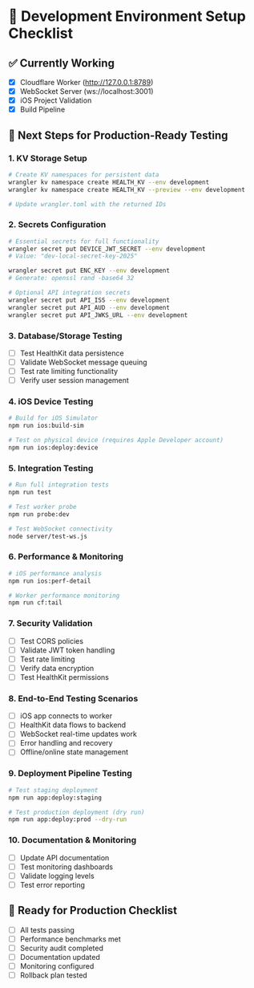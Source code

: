 # 🔧 Development Environment Setup Checklist

## ✅ Currently Working

- [x] Cloudflare Worker (<http://127.0.0.1:8789>)
- [x] WebSocket Server (ws://localhost:3001)
- [x] iOS Project Validation
- [x] Build Pipeline

## 🚀 Next Steps for Production-Ready Testing

### 1. **KV Storage Setup**

```bash
# Create KV namespaces for persistent data
wrangler kv namespace create HEALTH_KV --env development
wrangler kv namespace create HEALTH_KV --preview --env development

# Update wrangler.toml with the returned IDs
```

### 2. **Secrets Configuration**

```bash
# Essential secrets for full functionality
wrangler secret put DEVICE_JWT_SECRET --env development
# Value: "dev-local-secret-key-2025"

wrangler secret put ENC_KEY --env development
# Generate: openssl rand -base64 32

# Optional API integration secrets
wrangler secret put API_ISS --env development
wrangler secret put API_AUD --env development
wrangler secret put API_JWKS_URL --env development
```

### 3. **Database/Storage Testing**

- [ ] Test HealthKit data persistence
- [ ] Validate WebSocket message queuing
- [ ] Test rate limiting functionality
- [ ] Verify user session management

### 4. **iOS Device Testing**

```bash
# Build for iOS Simulator
npm run ios:build-sim

# Test on physical device (requires Apple Developer account)
npm run ios:deploy:device
```

### 5. **Integration Testing**

```bash
# Run full integration tests
npm run test

# Test worker probe
npm run probe:dev

# Test WebSocket connectivity
node server/test-ws.js
```

### 6. **Performance & Monitoring**

```bash
# iOS performance analysis
npm run ios:perf-detail

# Worker performance monitoring
npm run cf:tail
```

### 7. **Security Validation**

- [ ] Test CORS policies
- [ ] Validate JWT token handling
- [ ] Test rate limiting
- [ ] Verify data encryption
- [ ] Test HealthKit permissions

### 8. **End-to-End Testing Scenarios**

- [ ] iOS app connects to worker
- [ ] HealthKit data flows to backend
- [ ] WebSocket real-time updates work
- [ ] Error handling and recovery
- [ ] Offline/online state management

### 9. **Deployment Pipeline Testing**

```bash
# Test staging deployment
npm run app:deploy:staging

# Test production deployment (dry run)
npm run app:deploy:prod --dry-run
```

### 10. **Documentation & Monitoring**

- [ ] Update API documentation
- [ ] Test monitoring dashboards
- [ ] Validate logging levels
- [ ] Test error reporting

## 🎯 **Ready for Production Checklist**

- [ ] All tests passing
- [ ] Performance benchmarks met
- [ ] Security audit completed
- [ ] Documentation updated
- [ ] Monitoring configured
- [ ] Rollback plan tested
